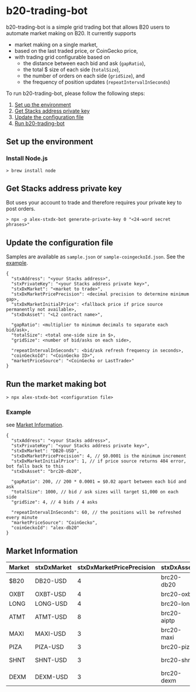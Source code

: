 # b20-trading-bot

b20-trading-bot is a simple grid trading bot that allows B20 users to automate market making on B20.
It currently supports 
- market making on a single market, 
- based on the last traded price, or CoinGecko price,
- with trading grid configurable based on
  - the distance between each bid and ask (`gapRatio`),
  - the total $ size of each side (`totalSize`),
  - the number of orders on each side (`gridSize`), and
  - the frequency of position updates (`repeatIntervalInSeconds`)

To run b20-trading-bot, please follow the following steps:
1. [Set up the environment](#set-up-the-environment)
2. [Get Stacks address private key](#get-stacks-address-private-key)
3. [Update the configuration file](#update-the-configuration-file)
4. [Run b20-trading-bot](#run-the-market-making-bot)

## Set up the environment

### Install Node.js
```
> brew install node
```

## Get Stacks address private key
Bot uses your account to trade and therefore requires your private key to post orders.

```
> npx -p alex-stxdx-bot generate-private-key 0 "<24-word secret phrases>"
```

## Update the configuration file

Samples are available as `sample.json` or `sample-coingeckoId.json`.
See the [example](#example).

```
{
  "stxAddress": "<your Stacks address>",
  "stxPrivateKey": "<your Stacks address private key>",
  "stxDxMarket": "<market to trade>",
  "stxDxMarketPricePrecision": <decimal precision to determine minimum gap>,
  "stxDxMarketInitialPrice": <fallback price if price source permanently not available>,
  "stxDxAsset": "<L2 contract name>",

  "gapRatio": <multiplier to minimum decimals to separate each bid/ask>,
  "totalSize": <total one-side size in $>,
  "gridSize": <number of bid/asks on each side>,

  "repeatIntervalInSeconds": <bid/ask refresh frequency in seconds>,
  "coinGeckoId": "<CoinGecko ID>",
  "marketPriceSource": "<CoinGecko or LastTrade>"
}
```

## Run the market making bot
```
> npx alex-stxdx-bot <configuration file>
```

### Example

see [Market Information]($market-information).

```
{
  "stxAddress": "<your Stacks address>",
  "stxPrivateKey": "<your Stacks address private key>",
  "stxDxMarket": "DB20-USD",
  "stxDxMarketPricePrecision": 4, // $0.0001 is the minimum increment
  "stxDxMarketInitialPrice": 1, // if price source returns 404 error, bot falls back to this
  "stxDxAsset": "brc20-db20",

  "gapRatio": 200, // 200 * 0.0001 = $0.02 apart between each bid and ask
  "totalSize": 1000, // bid / ask sizes will target $1,000 on each side
  "gridSize": 4, // 4 bids / 4 asks

  "repeatIntervalInSeconds": 60, // the positions will be refreshed every minute  
  "marketPriceSource": "CoinGecko",
  "coinGeckoId": "alex-db20"
}
```

## Market Information
| Market | stxDxMarket | stxDxMarketPricePrecision | stxDxAsset | coinGeckoId |
| ---- | -------- | -- | ---------- | :---------- |
| $B20 | DB20-USD | 4 | brc20-db20 | alex-db20 |
| OXBT | OXBT-USD | 4 | brc20-oxbt | oxbt |
| LONG | LONG-USD | 4 | brc20-long | long-bitcoin |
| ATMT | ATMT-USD | 8 | brc20-aiptp | aiptp |
| MAXI | MAXI-USD | 3 | brc20-maxi | maxi-ordinals |
| PIZA | PIZA-USD | 3 | brc20-piza | pizabrc |
| SHNT | SHNT-USD | 3 | brc20-shnt | sats-hunters |
| DEXM | DEXM-USD | 3 | brc20-dexm | N/A |

